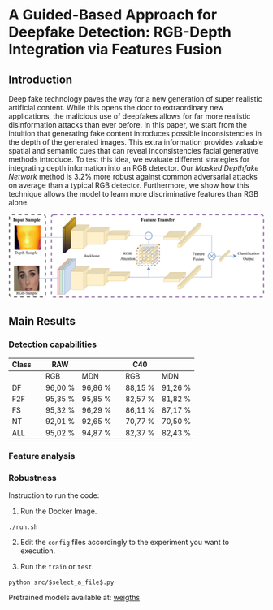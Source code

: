 # A Guided-Based Approach for Deepfake Detection: RGB-Depth Integration via Features Fusion

## Introduction
Deep fake technology paves the way for a new generation of super realistic artificial content. While this opens the door to extraordinary new applications, the malicious use of deepfakes allows for far more realistic disinformation attacks than ever before. In this paper, we start from the intuition that generating fake content introduces possible inconsistencies in the depth of the generated images. This extra information provides valuable spatial and semantic cues that can reveal inconsistencies facial generative methods introduce. To test this idea, we evaluate different strategies for integrating depth information into an RGB detector. Our *Masked Depthfake Network* method is 3.2% more robust against common adversarial attacks on average than a typical RGB detector. Furthermore, we show how this technique allows the model to learn more discriminative features than RGB alone.

![Intro figure](https://github.com/gleporoni/rgbd-depthfake/blob/5e2b9bab1af4a1d1bc60e4e123f6dd1e062eafac/doc/DepthFake_2-1.png)

## Main Results
### Detection capabilities

| Class |  | RAW     |         | | C40     |         |
|-------|--|---------|---------|-|---------|---------|
|       |  | RGB     | MDN     | | RGB     | MDN     |
| DF    |  | 96,00 % | 96,86 % | | 88,15 % | 91,26 % |
| F2F   |  | 95,35 % | 95,85 % | | 82,57 % | 81,82 % |
| FS    |  | 95,32 % | 96,29 % | | 86,11 % | 87,17 % |
| NT    |  | 92,01 % | 92,65 % | | 70,77 % | 70,50 % |
| ALL   |  | 95,02 % | 94,87 % | | 82,37 % | 82,43 % |

### Feature analysis

### Robustness

Instruction to run the code:

1. Run the Docker Image.
```
./run.sh
```

2. Edit the ```config``` files accordingly to the experiment you want to execution. 

3. Run the ```train``` or ```test```.
```
python src/$select_a_file$.py
```

Pretrained models available at: [weigths](https://drive.google.com/drive/folders/193iP4iZiQivgZ7WOROoHkmQ1TAu-LaH_?usp=share_link)
# 
